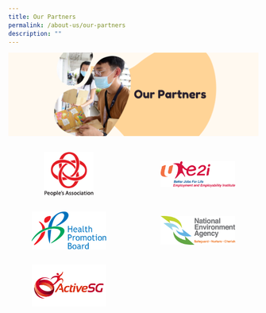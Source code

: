 ```yaml
---
title: Our Partners
permalink: /about-us/our-partners
description: ""
---
```


![](/images/Banners/Our%20Partners.png)
<div style="text-align: left;">
            <div style="margin: 0 auto; display: grid; grid-gap: 1rem; grid-template-columns: repeat(auto-fit, minmax(161px,1fr));">
                <div style="display:flex; padding-top: 15px;"><a href="https://www.pa.gov.sg" target="_blank" style="margin: 0 auto;"><img style="width: 100px; float: left;" src="/images/Logos/PA logo.png"></a></div>
							<div style="display:flex; padding-top: 15px;"><a href="https://www.e2i.com.sg" style="margin: auto auto;"><img style="width: 150px; float: left;" src="/images/Logos/e2i_Logo2.png"></a></div>
							<div style="display:flex; padding-top: 15px;"><a href="https://www.e2i.com.sg" style="margin: 0 auto;"><img style="width: 150px; float: left;" src="/images/Logos/HPB_Logo.png"></a></div>
							<div style="display:flex; padding-top: 15px;"><a href="https://www.e2i.com.sg" style="margin: auto auto;"><img style="width: 150px; float: left;" src="/images/Logos/NEA_Logo.png"></a></div>
							<div style="display:flex; padding-top: 15px;"><a href="https://www.e2i.com.sg" style="margin: 0 auto;"><img style="width: 150px; float: left;" src="/images/Logos/ActiveSG_Logo.png"></a></div></div></div>